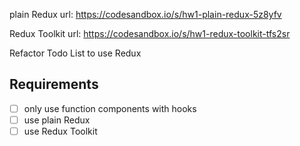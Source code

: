plain Redux url:
https://codesandbox.io/s/hw1-plain-redux-5z8yfv

Redux Toolkit url:
https://codesandbox.io/s/hw1-redux-toolkit-tfs2sr

Refactor Todo List to use Redux

## Requirements
- [ ] only use function components with hooks
- [ ] use plain Redux
- [ ] use Redux Toolkit